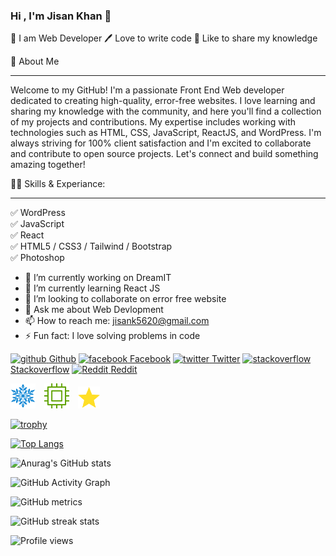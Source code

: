 ### Hi , I'm Jisan Khan 👋

👑 I am Web Developer
🖊️ Love to write code
🎤 Like to share my knowledge

🚀 About Me<hr/>

Welcome to my GitHub! I'm a passionate Front End Web developer dedicated to creating high-quality, error-free websites. I love learning and sharing my knowledge with the community, and here you'll find a collection of my projects and contributions. My expertise includes working with technologies such as HTML, CSS, JavaScript, ReactJS, and WordPress. I'm always striving for 100% client satisfaction and I'm excited to collaborate and contribute to open source projects. Let's connect and build something amazing together!

👨‍💻 Skills & Experiance:<hr />

✅ WordPress <br/>
✅ JavaScript <br/>
✅ React <br/>
✅ HTML5 / CSS3 / Tailwind / Bootstrap <br/>
✅ Photoshop <br/>

- 🔭 I’m currently working on DreamIT 
- 🌱 I’m currently learning React JS 
- 👯 I’m looking to collaborate on error free website 
- 💬 Ask me about Web Devlopment 
- 📫 How to reach me: jisank5620@gmail.com 
- ⚡ Fun fact:  I love solving problems in code 


[<img src='https://cdn.jsdelivr.net/npm/simple-icons@3.0.1/icons/github.svg' alt='github' height='40'> <span>Github</span>](https://github.com/jisan5620jk)  [<img src='https://cdn.jsdelivr.net/npm/simple-icons@3.0.1/icons/facebook.svg' alt='facebook' height='40'> <span>Facebook</span>](https://www.facebook.com/jisankhan.net)  [<img src='https://cdn.jsdelivr.net/npm/simple-icons@3.0.1/icons/twitter.svg' alt='twitter' height='40'> <span>Twitter</span>](https://twitter.com/jisan5620jk)  [<img src='https://cdn.jsdelivr.net/npm/simple-icons@3.0.1/icons/stackoverflow.svg' alt='stackoverflow' height='40'> <span>Stackoverflow</span>](https://stackoverflow.com/users/jisan5620jk)  [<img src='https://cdn.jsdelivr.net/npm/simple-icons@3.0.1/icons/reddit.svg' alt='Reddit' height='40'> <span>Reddit</span>](https://www.reddit.com/user/jisan5620jk)  

<a href='https://archiveprogram.github.com/'><img src='https://raw.githubusercontent.com/acervenky/animated-github-badges/master/assets/acbadge.gif' width='40' height='40'></a> <a href='https://docs.github.com/en/developers'><img src='https://raw.githubusercontent.com/acervenky/animated-github-badges/master/assets/devbadge.gif' width='40' height='40'></a> <a href='https://stars.github.com/'><img src='https://raw.githubusercontent.com/acervenky/animated-github-badges/master/assets/starbadge.gif' width='35' height='35'></a> 

[![trophy](https://github-profile-trophy.vercel.app/?username=jisan5620jk)](https://github.com/ryo-ma/github-profile-trophy)

[![Top Langs](https://github-readme-stats.vercel.app/api/top-langs/?username=jisan5620jk)](https://github.com/anuraghazra/github-readme-stats)

![Anurag's GitHub stats](https://github-readme-stats.vercel.app/api?username=jisan5620jk)

![GitHub Activity Graph](https://activity-graph.herokuapp.com/graph?username=jisan5620jk)  

![GitHub metrics](https://metrics.lecoq.io/jisan5620jk)  

![GitHub streak stats](https://streak-stats.demolab.com/?user=jisan5620jk)  

![Profile views](https://gpvc.arturio.dev/jisan5620jk)  
